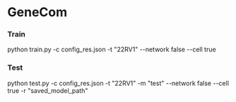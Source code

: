 # GeneCom

### Train
python train.py -c config_res.json -t "22RV1" --network false --cell true 

### Test
python test.py -c config_res.json -t "22RV1" -m "test" --network false --cell true -r "saved_model_path"